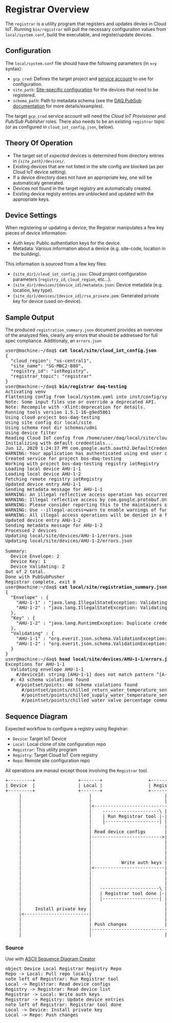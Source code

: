 # Registrar Overview

The `registrar` is a utility program that registers and updates devies in Cloud IoT.
Running `bin/registrar` will pull the necessary configuraiton values from `local/system.conf`,
build the executable, and register/update devices.

## Configuration

The `local/system.conf` file should have the following parameters (in `x=y` syntax):
* `gcp_cred`: Defines the target project and [service account](service.md) to use for configuration.
* `site_path`: [Site-specific configuration](site_path.md) for the devices that need to be registered.
* `schema_path`: Path to metadata schema (see the [DAQ PubSub documentation](pubsub.md) for more details/examples).

The target `gcp_cred` service account will need the _Cloud IoT Provisioner_ and _Pub/Sub Publisher_ roles.
There also needs to be an existing `registrar` topic (or as configured in `cloud_iot_config.json`, below).

## Theory Of Operation

* The target set of _expected_ devices is determined from directory entries in
<code>_{site_path}_/devices/</code>.
* Existing devices that are not listed in the site config are blocked (as per
Cloud IoT device setting).
* If a device directory does not have an appropriate key, one will be automaticaly generated.
* Devices not found in the target registry are automatically created.
* Existing device registy entries are unblocked and updated with the appropriate keys.

## Device Settings

When registering or updating a device, the Registrar manipulates a few key pieces of device
information:
* Auth keys: Public authentiation keys for the device.
* Metadata: Various information about a device (e.g. site-code, location in the building).

This information is sourced from a few key files:

* `{site_dir}/cloud_iot_config.json`:
Cloud project configuration parameters (`registry_id`, `cloud_region`, etc...).
* `{site_dir}/devices/{device_id}/metadata.json`:
Device metadata (e.g. location, key type).
* `{site_dir}/devices/{device_id}/rsa_private.pem`:
Generated private key for device (used on-device).

## Sample Output

The produced `registration_summary.json` document provides an overview of the analyzed files,
clearly any errors that should be addressed for full spec compliance. Additionaly, an
`errors.json`

<pre>
user@machine:~/daq$ <b>cat local/site/cloud_iot_config.json </b>
{
  "cloud_region": "us-central1",
  "site_name": "SG-MBC2-B80",
  "registry_id": "iotRegistry",
  "registrar_topic": "registrar"
}
user@machine:~/daq$ <b>bin/registrar daq-testing</b>
Activating venv
Flattening config from local/system.yaml into inst/config/system.conf
Note: Some input files use or override a deprecated API.
Note: Recompile with -Xlint:deprecation for details.
Running tools version 1.5.1-16-g9ed5861
Using cloud project bos-daq-testing
Using site config dir local/site
Using schema root dir schemas/udmi
Using device filter
Reading Cloud IoT config from /home/user/daq/local/site/cloud_iot_config.json
Initializing with default credentials...
Jun 12, 2020 1:24:37 PM com.google.auth.oauth2.DefaultCredentialsProvider warnAboutProblematicCredentials
WARNING: Your application has authenticated using end user credentials from Google Cloud SDK. We recommend that most server applications use service accounts instead. If your application continues to use end user credentials from Cloud SDK, you might receive a "quota exceeded" or "API not enabled" error. For more information about service accounts, see https://cloud.google.com/docs/authentication/.
Created service for project bos-daq-testing
Working with project bos-daq-testing registry iotRegistry
Loading local device AHU-1-1
Loading local device AHU-1-2
Fetching remote registry iotRegistry
Updated device entry AHU-1-1
Sending metadata message for AHU-1-1
WARNING: An illegal reflective access operation has occurred
WARNING: Illegal reflective access by com.google.protobuf.UnsafeUtil (file:/home/user/daq/validator/build/libs/validator-1.0-SNAPSHOT-all.jar) to field java.nio.Buffer.address
WARNING: Please consider reporting this to the maintainers of com.google.protobuf.UnsafeUtil
WARNING: Use --illegal-access=warn to enable warnings of further illegal reflective access operations
WARNING: All illegal access operations will be denied in a future release
Updated device entry AHU-1-2
Sending metadata message for AHU-1-2
Processed 2 devices
Updating local/site/devices/AHU-1-1/errors.json
Updating local/site/devices/AHU-1-2/errors.json

Summary:
  Device Envelope: 2
  Device Key: 1
  Device Validating: 2
Out of 2 total.
Done with PubSubPusher
Registrar complete, exit 0
user@machine:~/daq$ <b>cat local/site/registration_summary.json </b>
{
  "Envelope" : {
    "AHU-1-1" : "java.lang.IllegalStateException: Validating envelope AHU-1-1",
    "AHU-1-2" : "java.lang.IllegalStateException: Validating envelope AHU-1-2"
  },
  "Key" : {
    "AHU-1-2" : "java.lang.RuntimeException: Duplicate credentials found for AHU-1-1 & AHU-1-2"
  },
  "Validating" : {
    "AHU-1-1" : "org.everit.json.schema.ValidationException: #: 43 schema violations found",
    "AHU-1-2" : "org.everit.json.schema.ValidationException: #: 43 schema violations found"
  }
}
user@machine:~/daq$ <b>head local/site/devices/AHU-1-1/errors.json </b>
Exceptions for AHU-1-1
  Validating envelope AHU-1-1
    #/deviceId: string [AHU-1-1] does not match pattern ^[A-Z]{2,6}-[1-9][0-9]{0,2}$
  #: 43 schema violations found
    #/pointset/points: 40 schema violations found
      #/pointset/points/chilled_return_water_temperature_sensor/units: °C is not a valid enum value
      #/pointset/points/chilled_supply_water_temperature_sensor/units: °C is not a valid enum value
      #/pointset/points/chilled_water_valve_percentage_command/units: % is not a valid enum value
</pre>

## Sequence Diagram

Expected workflow to configure a registry using Registrar:

* `Device`: Target IoT Device
* `Local`: Local clone of site configuration repo
* `Registrar`: This utility program
* `Registry`: Target Cloud IoT Core registry
* `Repo`: Remote site configuration repo

All operations are manaul except those involving the `Registrar` tool.

<pre>
+---------+                +-------+                 +-----------+                 +-----------+ +-------+
| Device  |                | Local |                 | Registrar |                 | Registry  | | Repo  |
+---------+                +-------+                 +-----------+                 +-----------+ +-------+
     |                         |                           |                             |           |
     |                         |                           |                       Pull repo locally |
     |                         |<--------------------------------------------------------------------|
     |                         |    ---------------------\ |                             |           |
     |                         |    | Run Registrar tool |-|                             |           |
     |                         |    |--------------------| |                             |           |
     |                         |                           |                             |           |
     |                         | Read device configs       |                             |           |
     |                         |-------------------------->|                             |           |
     |                         |                           |                             |           |
     |                         |                           |            Read device list |           |
     |                         |                           |<----------------------------|           |
     |                         |                           |                             |           |
     |                         |           Write auth keys |                             |           |
     |                         |<--------------------------|                             |           |
     |                         |                           |                             |           |
     |                         |                           | Update device entries       |           |
     |                         |                           |---------------------------->|           |
     |                         |   ----------------------\ |                             |           |
     |                         |   | Registrar tool done |-|                             |           |
     |                         |   |---------------------| |                             |           |
     |                         |                           |                             |           |
     |     Install private key |                           |                             |           |
     |<------------------------|                           |                             |           |
     |                         |                           |                             |           |
     |                         | Push changes              |                             |           |
     |                         |-------------------------------------------------------------------->|
     |                         |                           |                             |           |
</pre>

### Source

Use with [ASCII Sequence Diagram Creator](https://textart.io/sequence#)

<pre>
object Device Local Registrar Registry Repo
Repo -> Local: Pull repo locally
note left of Registrar: Run Registrar tool
Local -> Registrar: Read device configs
Registry -> Registrar: Read device list
Registrar -> Local: Write auth keys
Registrar -> Registry: Update device entries
note left of Registrar: Registrar tool done
Local -> Device: Install private key
Local -> Repo: Push changes
</pre>
